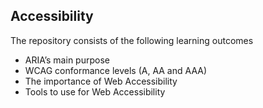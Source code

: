 ## Accessibility

The repository consists of the following learning outcomes
* ARIA’s main purpose
* WCAG conformance levels (A, AA and AAA)
* The importance of Web Accessibility
* Tools to use for Web Accessibility

